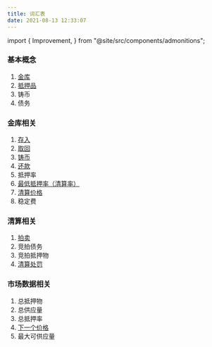 ```yaml
---
title: 词汇表
date: 2021-08-13 12:33:07
---
```



import { Improvement, } from "@site/src/components/admonitions";

<Improvement />

### 基本概念
1. [金库](https://docs.pando.im/docs/leaf/key-concepts/vaults)
2. [抵押品](https://docs.pando.im/docs/leaf/tutorials/add-collateral)
3. 铸币
4. 债务

### 金库相关
1. [存入](https://docs.pando.im/docs/leaf/tutorials/add-collateral)
2. [取回](https://docs.pando.im/docs/leaf/tutorials/withdraw)
3. [铸币](https://docs.pando.im/docs/leaf/tutorials/generate-more)
4. [还款](https://docs.pando.im/docs/leaf/tutorials/payback)
5. 抵押率
6. [最低抵押率（清算率）](https://docs.pando.im/docs/leaf/key-concepts/liquidation/liquidation-ratio)
7. [清算价格](https://docs.pando.im/docs/leaf/key-concepts/liquidation/liquidation-price)
8. 稳定费

### 清算相关
1. [拍卖](https://docs.pando.im/docs/leaf/key-concepts/liquidation/leaf-auction-process)
2. 竞拍债务
3. 竞拍抵押物
4. [清算处罚](https://docs.pando.im/docs/leaf/key-concepts/liquidation/liquidation-penalty)


### 市场数据相关
1. 总抵押物
2. 总供应量
3. 总抵押率
4. [下一个价格](https://docs.pando.im/docs/leaf/key-concepts/price-oracles)
5. 最大可供应量
